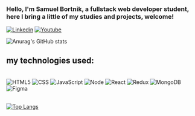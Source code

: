 ### Hello, I'm Samuel Bortnik, a fullstack web developer student, here I bring a little of my studies and projects, welcome!

[![Linkedin](https://img.shields.io/badge/LinkedIn-0077B5?style=for-the-badge&logo=linkedin&logoColor=white)](https://www.linkedin.com/in/samuelbortnik/)
[![Youtube](https://img.shields.io/badge/YouTube-FF0000?style=for-the-badge&logo=youtube&logoColor=white)]()

![Anurag's GitHub stats](https://github-readme-stats.vercel.app/api?username=anuraghazra&show_icons=true&theme=tokyonight)

## my technologies used:

<div style="display: inline_block"><br/>
  <img align="center" alt="HTML5" src="https://img.shields.io/badge/HTML5-E34F26?style=for-the-badge&logo=html5&logoColor=white" />
  <img align="center" alt="CSS" src="https://img.shields.io/badge/CSS-239120?&style=for-the-badge&logo=css3&logoColor=white" />
  <img align="center" alt="JavaScript" src="https://img.shields.io/badge/javascript-%23323330.svg?style=for-the-badge&logo=javascript&logoColor=%23F7DF1E" />
  <img align="center" alt="Node" src="https://img.shields.io/badge/Node.js-43853D?style=for-the-badge&logo=node.js&logoColor=white" />
  <img align="center" alt="React" src="https://img.shields.io/badge/React-20232A?style=for-the-badge&logo=react&logoColor=61DAFB)" />
  <img align="center" alt="Redux" src="https://img.shields.io/badge/Redux-593D88?style=for-the-badge&logo=redux&logoColor=white)" />
  <img align="center" alt="MongoDB" src="https://img.shields.io/badge/MongoDB-4EA94B?style=for-the-badge&logo=mongodb&logoColor=white)" />
  <img align="center" alt="Figma" src="https://img.shields.io/badge/Figma-F24E1E.svg?style=for-the-badge&logo=Figma&logoColor=white)" />            
</div>
<br/>
  
[![Top Langs](https://github-readme-stats.vercel.app/api/top-langs/?username=anuraghazra&langs_count=8)](https://github.com/anuraghazra/github-readme-stats)           
